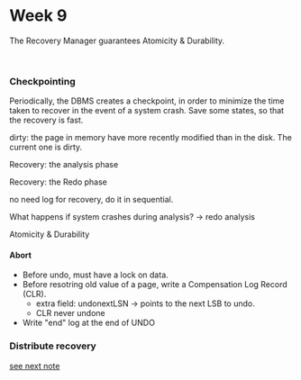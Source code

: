 # Week 9

The Recovery Manager guarantees Atomicity & Durability. 

<br />

### Checkpointing

Periodically, the DBMS creates a checkpoint, in order to minimize the time taken to recover in the event of a system crash.  Save some states, so that the recovery is fast.

dirty: the page in memory have more recently modified than in the disk. The current one is dirty.



Recovery: the analysis phase



Recovery: the Redo phase



no need log for recovery, do it in sequential. 



What happens if system crashes during analysis? -> redo analysis



Atomicity & Durability

 

#### Abort

* Before undo, must have a lock on data.
* Before resotring old value of a page, write a Compensation Log Record (CLR).
  * extra field: undonextLSN -> points to the next LSB to undo.
  * CLR never undone
* Write "end" log at the end of UNDO



### Distribute recovery

[see next note](week10.md)